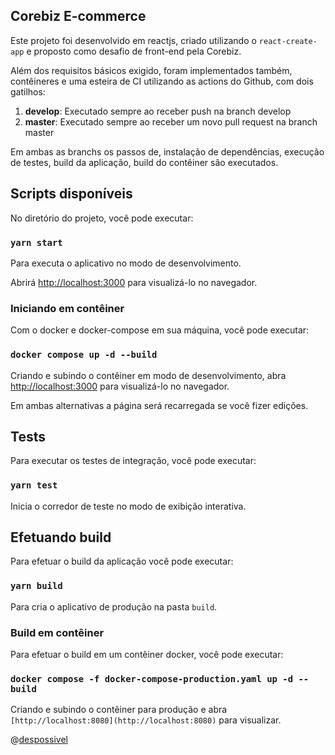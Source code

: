 ## Corebiz E-commerce

Este projeto foi desenvolvido em reactjs, criado utilizando o `react-create-app` e proposto como desafio de front-end pela Corebiz. 

Além dos requisitos básicos exigido, foram implementados também,   contêineres e uma esteira de CI utilizando as actions do Github, com dois gatilhos: 

 1. **develop**: Executado sempre ao receber push na branch develop
 2. **master**: Executado sempre ao receber um novo pull request na branch master

Em ambas as branchs os passos de, instalação de dependências, execução de testes, build da aplicação, build do contêiner são executados. 

## Scripts disponíveis
No diretório do projeto, você pode executar:
  
### `yarn start`

Para executa o aplicativo no modo de desenvolvimento. <br />

Abrirá [http://localhost:3000](http://localhost:3000) para visualizá-lo no navegador.

### Iniciando em contêiner
Com o docker e docker-compose em sua máquina, você pode executar: 

### `docker compose up -d --build` 

Criando e subindo o contêiner em modo de desenvolvimento, abra [http://localhost:3000](http://localhost:3000) para visualizá-lo no navegador.

Em ambas alternativas a página será recarregada se você fizer edições. <br/>
 
## Tests 
  Para executar os testes de integração, você pode executar:

### `yarn test`

Inicia o corredor de teste no modo de exibição interativa. <br/> 

## Efetuando build

Para efetuar o build da aplicação você pode executar:

### `yarn build`

Para cria o aplicativo de produção na pasta `build`. <br/>

### Build em contêiner
Para efetuar o build em um contêiner docker, você pode executar: 

### `docker compose -f docker-compose-production.yaml up -d --build`

 Criando e subindo o contêiner para produção e abra `[http://localhost:8080](http://localhost:8080)` para visualizar. <br/>

@[despossivel](http://instagram.com/despossivel)